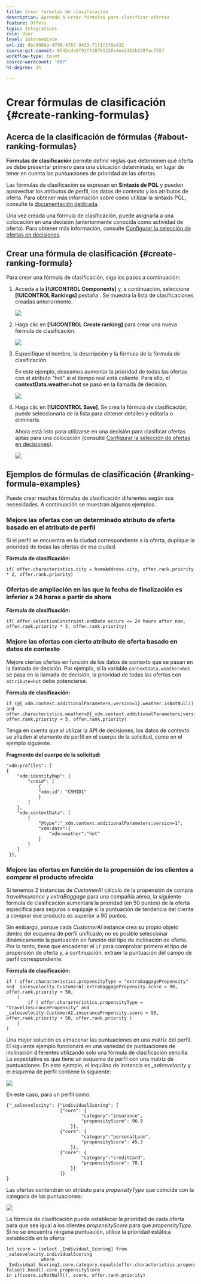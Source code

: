 ```yaml
---
title: Crear fórmulas de clasificación
description: Aprenda a crear fórmulas para clasificar ofertas
feature: Offers
topic: Integrations
role: User
level: Intermediate
exl-id: 8bc808da-4796-4767-9433-71f1f2f0a432
source-git-commit: 0545cda9f91ff18791310a4ee2463b2287ac7557
workflow-type: tm+mt
source-wordcount: '607'
ht-degree: 1%

---
```


# Crear fórmulas de clasificación {#create-ranking-formulas}

## Acerca de la clasificación de fórmulas {#about-ranking-formulas}

**Fórmulas de clasificación** permite definir reglas que determinen qué oferta se debe presentar primero para una ubicación determinada, en lugar de tener en cuenta las puntuaciones de prioridad de las ofertas.

Las fórmulas de clasificación se expresan en **Sintaxis de PQL** y pueden aprovechar los atributos de perfil, los datos de contexto y los atributos de oferta. Para obtener más información sobre cómo utilizar la sintaxis PQL, consulte la [documentación dedicada](https://experienceleague.adobe.com/docs/experience-platform/segmentation/pql/overview.html).

Una vez creada una fórmula de clasificación, puede asignarla a una colocación en una decisión (anteriormente conocida como actividad de oferta). Para obtener más información, consulte [Configurar la selección de ofertas en decisiones](../offer-activities/configure-offer-selection.md).

## Crear una fórmula de clasificación {#create-ranking-formula}

Para crear una fórmula de clasificación, siga los pasos a continuación:

1. Acceda a la **[!UICONTROL Components]** y, a continuación, seleccione **[!UICONTROL Rankings]** pestaña . Se muestra la lista de clasificaciones creadas anteriormente.

   ![](../../assets/rankings-list.png)

1. Haga clic en **[!UICONTROL Create ranking]** para crear una nueva fórmula de clasificación.

   ![](../../assets/ranking-create-formula.png)

1. Especifique el nombre, la descripción y la fórmula de la fórmula de clasificación.

   En este ejemplo, deseamos aumentar la prioridad de todas las ofertas con el atributo &quot;hot&quot; si el tiempo real está caliente. Para ello, el **contextData.weather=hot** se pasó en la llamada de decisión.

   ![](../../assets/ranking-syntax.png)

1. Haga clic en **[!UICONTROL Save]**. Se crea la fórmula de clasificación, puede seleccionarla de la lista para obtener detalles y editarla o eliminarla.

   Ahora está listo para utilizarse en una decisión para clasificar ofertas aptas para una colocación (consulte [Configurar la selección de ofertas en decisiones](../offer-activities/configure-offer-selection.md)).

   ![](../../assets/ranking-formula-created.png)

## Ejemplos de fórmulas de clasificación {#ranking-formula-examples}

Puede crear muchas fórmulas de clasificación diferentes según sus necesidades. A continuación se muestran algunos ejemplos.

<!--
Boost by offer ID

Boost the priority of an offer with the offer ID *xcore:personalized-offer:13d213cd4cb328ec* by 5.

**Ranking formula:**

```
if( offer._id = "xcore:personalized-offer:13d213cd4cb328ec", offer.rank.priority + 5, offer.rank.priority)
```

Change the offer priority based on a certain profile attribute

Set the offer priority to 30 for offer *xcore:personalized-offer:13d213cd4cb328ec* if the user lives in the city of Bondi.

**Ranking formula:**

```
if( offer._id = "xcore:personalized-offer:13d213cd4cb328ec" and homeAddress.city.equals("Bondi", false), 30, offer.rank.priority)
```

Boost multiple offers by offer ID based on the presence of a profile's segment membership

Boost the priority of offers based on whether the user is a member of a priority segment, which is configured as an attribute in the offer.

**Ranking formula:**

```
if( segmentMembership.get("ups").get(offer.characteristics.prioritySegmentId).status in (["realized","existing"]), offer.rank.priority + 10, offer.rank.priority)
```
-->

### Mejore las ofertas con un determinado atributo de oferta basado en el atributo de perfil

Si el perfil se encuentra en la ciudad correspondiente a la oferta, duplique la prioridad de todas las ofertas de esa ciudad.

**Fórmula de clasificación:**

```
if( offer.characteristics.city = homeAddress.city, offer.rank.priority * 2, offer.rank.priority)
```

### Ofertas de ampliación en las que la fecha de finalización es inferior a 24 horas a partir de ahora

**Fórmula de clasificación:**

```
if( offer.selectionConstraint.endDate occurs <= 24 hours after now, offer.rank.priority * 3, offer.rank.priority)
```

### Mejore las ofertas con cierto atributo de oferta basado en datos de contexto

Mejore ciertas ofertas en función de los datos de contexto que se pasan en la llamada de decisión. Por ejemplo, si la variable `contextData.weather=hot` se pasa en la llamada de decisión, la prioridad de todas las ofertas con `attribute=hot` debe potenciarse.

**Fórmula de clasificación:**

```
if (@{_xdm.context.additionalParameters;version=1}.weather.isNotNull()
and offer.characteristics.weather=@{_xdm.context.additionalParameters;version=1}.weather, offer.rank.priority + 5, offer.rank.priority)
```

Tenga en cuenta que al utilizar la API de decisiones, los datos de contexto se añaden al elemento de perfil en el cuerpo de la solicitud, como en el ejemplo siguiente.

**Fragmento del cuerpo de la solicitud:**

```
"xdm:profiles": [
{
    "xdm:identityMap": {
        "crmid": [
            {
            "xdm:id": "CRMID1"
            }
        ]
    },
    "xdm:contextData": [
        {
            "@type":"_xdm.context.additionalParameters;version=1",
            "xdm:data":{
                "xdm:weather":"hot"
            }
        }
    ]
 }],
```

### Mejore las ofertas en función de la propensión de los clientes a comprar el producto ofrecido

Si tenemos 2 instancias de *CustomerAI* cálculo de la propensión de compra *travelInsurance* y *extraBaggage* para una compañía aérea, la siguiente fórmula de clasificación aumentará la prioridad (en 50 puntos) de la oferta específica para seguros o equipaje si la puntuación de tendencia del cliente a comprar ese producto es superior a 90 puntos.

Sin embargo, porque cada *CustomerAI* instance crea su propio objeto dentro del esquema de perfil unificado; no es posible seleccionar dinámicamente la puntuación en función del tipo de inclinación de oferta. Por lo tanto, tiene que encadenar el `if` para comprobar primero el tipo de propensión de oferta y, a continuación, extraer la puntuación del campo de perfil correspondiente.

**Fórmula de clasificación:**

```
if ( offer.characteristics.propensityType = "extraBaggagePropensity" and _salesvelocity.CustomerAI.extraBaggagePropensity.score > 90, offer.rank.priority + 50,
    (
        if ( offer.characteristics.propensityType = "travelInsurancePropensity" and _salesvelocity.CustomerAI.insurancePropensity.score > 90, offer.rank.priority + 50, offer.rank.priority )
    )
)
```

Una mejor solución es almacenar las puntuaciones en una matriz del perfil. El siguiente ejemplo funcionará en una variedad de puntuaciones de inclinación diferentes utilizando solo una fórmula de clasificación sencilla. La expectativa es que tiene un esquema de perfil con una matriz de puntuaciones. En este ejemplo, el inquilino de instancia es *_salesvelocity* y el esquema de perfil contiene lo siguiente:

![](../../assets/ranking-example-schema.png)

En este caso, para un perfil como:

```
{"_salesvelocity": {"individualScoring": [
                    {"core": {
                            "category":"insurance",
                            "propensityScore": 96.9
                        }},
                    {"core": {
                            "category":"personalLoan",
                            "propensityScore": 45.3
                        }},
                    {"core": {
                            "category":"creditCard",
                            "propensityScore": 78.1
                        }}
                    ]}
}
```

Las ofertas contendrán un atributo para *propensityType* que coincide con la categoría de las puntuaciones:

![](../../assets/ranking-example-propensityType.png)

La fórmula de clasificación puede establecer la prioridad de cada oferta para que sea igual a los clientes *propensityScore* para que *propensityType*. Si no se encuentra ninguna puntuación, utilice la prioridad estática establecida en la oferta:

```
let score = (select _Individual_Scoring1 from _salesvelocity.individualScoring
             where _Individual_Scoring1.core.category.equals(offer.characteristics.propensityType, false)).head().core.propensityScore
in if(score.isNotNull(), score, offer.rank.priority)
```
